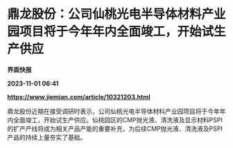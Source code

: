 # 鼎龙股份：公司仙桃光电半导体材料产业园项目将于今年年内全面竣工，开始试生产供应
**界面快报**

**2023-11-01 06:41**

**https://www.jiemian.com/article/10321203.html**

鼎龙股份近期在接受调研时表示，公司仙桃光电半导体材料产业园项目将于今年年内全面竣工，开始试生产供应。仙桃园区的CMP抛光液、清洗液及显示材料PSPI的扩产产线将成为相关产品产能的重要补充，为后续CMP抛光液、清洗液及PSPI产品的持续上量夯实了基础。